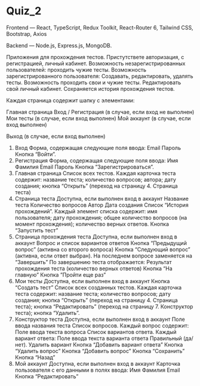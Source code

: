# Quiz_2
Frontend — React, TypeScript, Redux Toolkit, React-Router 6, Tailwind CSS, Bootstrap, Axios

Backend — Node.js, Express.js, MongoDB.

Приложения для прохождения тестов. Пристутствете авторизация, c регистрацией, личный кабинет.
Возможность незарегистрированных пользователей: проходить чужие тесты.
Возможность зарегистрированного пользователя: Создавать, редактировать, удалять тесты. Возможность проходить свои и чужие тесты. Редактировать свой личный кабинет. Сохраняется история прохождения тестов.

Каждая страница содержит шапку с элементами:

Главная страница
	Вход / Регистрация (в случае, если вход не выполнен)
	Мои тесты (в случае, если вход выполнен)
	Мой аккаунт (в случае, если вход выполнен)
 
Выход (в случае, если вход выполнен)
1. Вход
Форма, содержащая следующие поля ввода:
	Email
	Пароль
	Кнопка “Войти”.
2. Регистрация
Форма, содержащая следующие поля ввода:
	Имя
	Фамилия
	Email
	Пароль
	Кнопка “Зарегистрироваться”.
3. Главная страница
Список всех тестов. Каждая карточка теста содержит:
	название теста;
	количество вопросов;
	автора;
	дату создания;
	кнопка “Открыть” (переход на страницу 4. Страница теста)
4. Страница теста
Доступна, если выполнен вход в аккаунт
	Название теста
	Количество вопросов
	Автор
	Дата создания
	Список “История прохождений”. Каждый элемент списка содержит:
		имя пользователя;
		дату прохождения;
		общее количество вопросов (на момент прохождения);
		количество верных ответов.
		Кнопка “Запустить тест”
5. Страница прохождения теста
Доступна, если выполнен вход в аккаунт
	Вопрос и список вариантов ответов
	Кнопка “Предыдущий вопрос” (активна со второго вопроса)
	Кнопка “Следующий вопрос” (активна, если ответ выбран). На последнем вопросе заменяется на “Завершить”
	По завершению теста отображается:
		Результат прохождения теста (количество верных ответов)
		Кнопка “На главную”
		Кнопка ”Пройти еще раз”
6. Мои тесты
Доступна, если выполнен вход в аккаунт
	Кнопка “Создать тест” 
	Список всех созданных тестов. Каждая карточка теста содержит:
		название теста;
		количество вопросов;
		дату создания;
		кнопка “Открыть” (переход на страницу 4. Страница теста);
		кнопка “Редактировать” (переход на страницу 7. Конструктор теста);
		кнопка “Удалить”.
7. Конструктор теста
Доступна, если выполнен вход в аккаунт
Поле ввода названия теста
Список вопросов. Каждый вопрос содержит:
	Поле ввода текста вопроса
Список вариантов ответа. Каждый вариант ответа:
	Поле ввода текста варианта ответа
	Правильный (да/нет). 
	Удалить вариант
	Кнопка “Добавить вариант ответа”
	Кнопка “Удалить вопрос”
	Кнопка “Добавить вопрос”
	Кнопка “Сохранить”
	Кнопка “Назад”
8. Мой аккаунт
Доступна, если выполнен вход в аккаунт
Карточка пользователя с его данными в полях ввода:
	Имя
	Фамилия
	Email
	Кнопка “Редактировать”         
